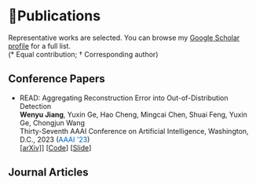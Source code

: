 
# 📝Publications
Representative works are selected. You can browse my [Google Scholar profile]() for a full list.<br>
(* Equal contribution; † Corresponding author)

## Conference Papers
- READ: Aggregating Reconstruction Error into Out-of-Distribution Detection <br>
**Wenyu Jiang**, Yuxin Ge, Hao Cheng, Mingcai Chen, Shuai Feng, Yuxin Ge, Chongjun Wang <br>
Thirty-Seventh AAAI Conference on Artificial Intelligence, Washington, D.C., 2023 (<font color='#0065BD'>AAAI '23</font>) <br>
[[arXiv]](https://arxiv.org/abs/2206.07459)] [[Code](https://github.com/lygjwy/READ)] [[Slide](../../assets/slides/read_aaai23.pdf)]

## Journal Articles
